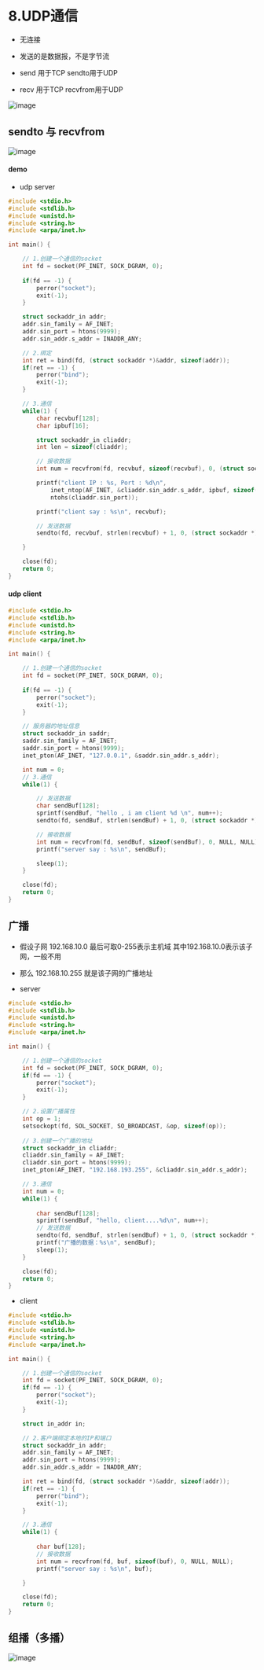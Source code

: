 # 8.UDP通信  

* 无连接
* 发送的是数据报，不是字节流  

* send 用于TCP     sendto用于UDP   
* recv 用于TCP     recvfrom用于UDP    


![image](https://user-images.githubusercontent.com/58176267/179711172-a45d975e-5446-4392-a71a-1965e1965847.png)  



## sendto 与 recvfrom  

![image](https://user-images.githubusercontent.com/58176267/179712079-46729fc1-2ef4-405a-bd3b-77cb1e0ab0c0.png)  



#### demo  

* udp server  

```c
#include <stdio.h>
#include <stdlib.h>
#include <unistd.h>
#include <string.h>
#include <arpa/inet.h>

int main() {

    // 1.创建一个通信的socket
    int fd = socket(PF_INET, SOCK_DGRAM, 0);
    
    if(fd == -1) {
        perror("socket");
        exit(-1);
    }   

    struct sockaddr_in addr;
    addr.sin_family = AF_INET;
    addr.sin_port = htons(9999);
    addr.sin_addr.s_addr = INADDR_ANY;

    // 2.绑定
    int ret = bind(fd, (struct sockaddr *)&addr, sizeof(addr));
    if(ret == -1) {
        perror("bind");
        exit(-1);
    }

    // 3.通信
    while(1) {
        char recvbuf[128];
        char ipbuf[16];

        struct sockaddr_in cliaddr;
        int len = sizeof(cliaddr);

        // 接收数据
        int num = recvfrom(fd, recvbuf, sizeof(recvbuf), 0, (struct sockaddr *)&cliaddr, &len);

        printf("client IP : %s, Port : %d\n", 
            inet_ntop(AF_INET, &cliaddr.sin_addr.s_addr, ipbuf, sizeof(ipbuf)),
            ntohs(cliaddr.sin_port));

        printf("client say : %s\n", recvbuf);

        // 发送数据
        sendto(fd, recvbuf, strlen(recvbuf) + 1, 0, (struct sockaddr *)&cliaddr, sizeof(cliaddr));

    }

    close(fd);
    return 0;
}
```

#### udp client  

```c
#include <stdio.h>
#include <stdlib.h>
#include <unistd.h>
#include <string.h>
#include <arpa/inet.h>

int main() {

    // 1.创建一个通信的socket
    int fd = socket(PF_INET, SOCK_DGRAM, 0);
    
    if(fd == -1) {
        perror("socket");
        exit(-1);
    }   

    // 服务器的地址信息
    struct sockaddr_in saddr;
    saddr.sin_family = AF_INET;
    saddr.sin_port = htons(9999);
    inet_pton(AF_INET, "127.0.0.1", &saddr.sin_addr.s_addr);

    int num = 0;
    // 3.通信
    while(1) {

        // 发送数据
        char sendBuf[128];
        sprintf(sendBuf, "hello , i am client %d \n", num++);
        sendto(fd, sendBuf, strlen(sendBuf) + 1, 0, (struct sockaddr *)&saddr, sizeof(saddr));

        // 接收数据
        int num = recvfrom(fd, sendBuf, sizeof(sendBuf), 0, NULL, NULL);
        printf("server say : %s\n", sendBuf);

        sleep(1);
    }

    close(fd);
    return 0;
}
```


## 广播  

* 假设子网 192.168.10.0 最后可取0-255表示主机域  其中192.168.10.0表示该子网，一般不用 
* 那么 192.168.10.255 就是该子网的广播地址  

* server

```c
#include <stdio.h>
#include <stdlib.h>
#include <unistd.h>
#include <string.h>
#include <arpa/inet.h>

int main() {

    // 1.创建一个通信的socket
    int fd = socket(PF_INET, SOCK_DGRAM, 0);
    if(fd == -1) {
        perror("socket");
        exit(-1);
    }   

    // 2.设置广播属性
    int op = 1;
    setsockopt(fd, SOL_SOCKET, SO_BROADCAST, &op, sizeof(op));
    
    // 3.创建一个广播的地址
    struct sockaddr_in cliaddr;
    cliaddr.sin_family = AF_INET;
    cliaddr.sin_port = htons(9999);
    inet_pton(AF_INET, "192.168.193.255", &cliaddr.sin_addr.s_addr);

    // 3.通信
    int num = 0;
    while(1) {
       
        char sendBuf[128];
        sprintf(sendBuf, "hello, client....%d\n", num++);
        // 发送数据
        sendto(fd, sendBuf, strlen(sendBuf) + 1, 0, (struct sockaddr *)&cliaddr, sizeof(cliaddr));
        printf("广播的数据：%s\n", sendBuf);
        sleep(1);
    }

    close(fd);
    return 0;
}
```

* client  

```c
#include <stdio.h>
#include <stdlib.h>
#include <unistd.h>
#include <string.h>
#include <arpa/inet.h>

int main() {

    // 1.创建一个通信的socket
    int fd = socket(PF_INET, SOCK_DGRAM, 0);
    if(fd == -1) {
        perror("socket");
        exit(-1);
    }   

    struct in_addr in;

    // 2.客户端绑定本地的IP和端口
    struct sockaddr_in addr;
    addr.sin_family = AF_INET;
    addr.sin_port = htons(9999);
    addr.sin_addr.s_addr = INADDR_ANY;

    int ret = bind(fd, (struct sockaddr *)&addr, sizeof(addr));
    if(ret == -1) {
        perror("bind");
        exit(-1);
    }

    // 3.通信
    while(1) {
        
        char buf[128];
        // 接收数据
        int num = recvfrom(fd, buf, sizeof(buf), 0, NULL, NULL);
        printf("server say : %s\n", buf);

    }

    close(fd);
    return 0;
}
```

## 组播（多播）    

![image](https://user-images.githubusercontent.com/58176267/179739960-08987769-c0ae-4c10-afd0-7ee9702f008c.png)  










